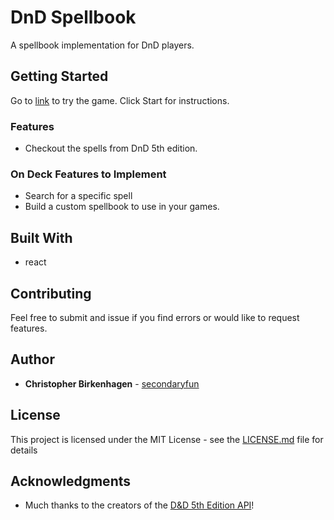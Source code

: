 # DnD Spellbook
A spellbook implementation for DnD players.

## Getting Started

Go to [link](https://github.com/secondaryfun/Boo-Booty-Checkers) to try the game.  Click Start for instructions.

### Features

* Checkout the spells from DnD 5th edition.

### On Deck Features to Implement

* Search for a specific spell
* Build a custom spellbook to use in your games.

## Built With

* react

## Contributing

Feel free to submit and issue if you find errors or would like to request features. 

## Author

* **Christopher Birkenhagen** - [secondaryfun](https://github.com/secondaryfun)

## License

This project is licensed under the MIT License - see the [LICENSE.md](LICENSE.md) file for details

## Acknowledgments

* Much thanks to the creators of the [D&D 5th Edition API](http://www.dnd5eapi.co/)!
